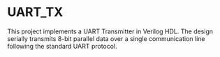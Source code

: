 # UART_TX
This project implements a UART Transmitter in Verilog HDL. The design serially transmits 8-bit parallel data over a single communication line following the standard UART protocol.
